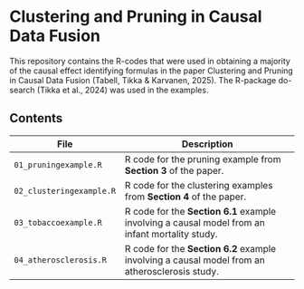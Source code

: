 # Clustering and Pruning in Causal Data Fusion

This repository contains the R-codes that were used in obtaining a majority of the causal effect identifying formulas in the paper Clustering and Pruning in Causal Data Fusion (Tabell, Tikka & Karvanen, 2025). The R-package do-search (Tikka et al., 2024) was used in the examples. 

## Contents

| File | Description |
|------|-------------|
| `01_pruningexample.R` | R code for the pruning example from **Section 3** of the paper. |
| `02_clusteringexample.R` | R code for the clustering examples from **Section 4** of the paper. |
| `03_tobaccoexample.R` | R code for the **Section 6.1** example involving a causal model from an infant mortality study. |
| `04_atherosclerosis.R` | R code for the **Section 6.2** example involving a causal model from an atherosclerosis study. |

